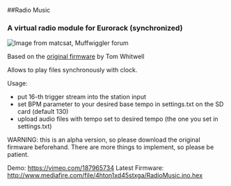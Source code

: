 ##Radio Music

### A virtual radio module for Eurorack (synchronized)
![Image from matcsat, Muffwiggler forum](https://raw.githubusercontent.com/TomWhitwell/RadioMusic/master/Collateral/BuildImages/rmpic.jpg)

Based on the [original firmware](https://gitter.im/TomWhitwell/RadioMusic) by Tom Whitwell

Allows to play files synchronously with clock.

Usage:
- put 16-th trigger stream into the station input
- set BPM parameter to your desired base tempo in settings.txt on the SD card (default 130)
- upload audio files with tempo set to desired tempo (the one you set in settings.txt)

WARNING: this is an alpha version, so please download the original firmware beforehand. There are more things to implement, so please be patient.

Demo: https://vimeo.com/187965734
Latest Firmware: http://www.mediafire.com/file/4hton1xd45stxga/RadioMusic.ino.hex
